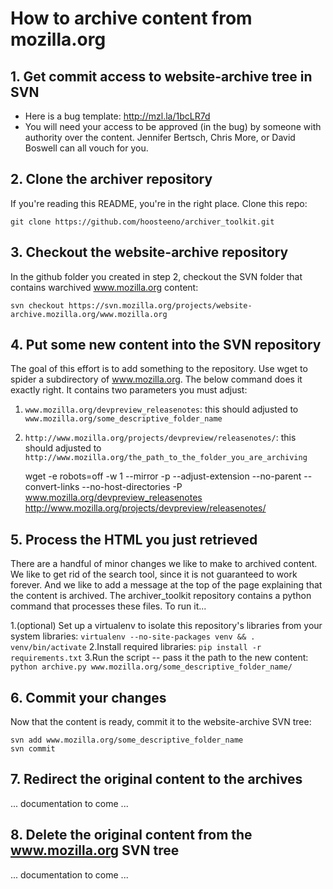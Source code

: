 # How to archive content from mozilla.org 

## 1. Get commit access to website-archive tree in SVN 

* Here is a bug template: <http://mzl.la/1bcLR7d>
* You will need your access to be approved (in the bug) by someone with authority over the content. Jennifer Bertsch, Chris More, or David Boswell can all vouch for you.

## 2. Clone the archiver repository 

If you're reading this README, you're in the right place. Clone this repo:

    git clone https://github.com/hoosteeno/archiver_toolkit.git

## 3. Checkout the website-archive repository 

In the github folder you created in step 2, checkout the SVN folder that contains warchived www.mozilla.org content:

    svn checkout https://svn.mozilla.org/projects/website-archive.mozilla.org/www.mozilla.org

## 4. Put some new content into the SVN repository 

The goal of this effort is to add something to the repository. Use wget to spider a subdirectory of www.mozilla.org. The below command does it exactly right. It contains two parameters you must adjust:

1. `www.mozilla.org/devpreview_releasenotes`: this should adjusted to `www.mozilla.org/some_descriptive_folder_name`
2. `http://www.mozilla.org/projects/devpreview/releasenotes/`: this should adjusted to `http://www.mozilla.org/the_path_to_the_folder_you_are_archiving`

    wget -e robots=off -w 1 --mirror -p --adjust-extension --no-parent --convert-links --no-host-directories -P www.mozilla.org/devpreview_releasenotes http://www.mozilla.org/projects/devpreview/releasenotes/

## 5. Process the HTML you just retrieved 

There are a handful of minor changes we like to make to archived content. We like to get rid of the search tool, since it is not guaranteed to work forever. And we like to add a message at the top of the page explaining that the content is archived. The archiver_toolkit repository contains a python command that processes these files. To run it...

1.(optional) Set up a virtualenv to isolate this repository's libraries from your system libraries: `virtualenv --no-site-packages venv && . venv/bin/activate`
2.Install required libraries: `pip install -r requirements.txt`
3.Run the script -- pass it the path to the new content: `python archive.py www.mozilla.org/some_descriptive_folder_name/`

## 6. Commit your changes 

Now that the content is ready, commit it to the website-archive SVN tree:

    svn add www.mozilla.org/some_descriptive_folder_name
    svn commit

## 7. Redirect the original content to the archives 

... documentation to come ...

## 8. Delete the original content from the www.mozilla.org SVN tree 

... documentation to come ...
